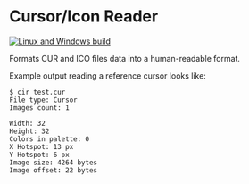 # Cursor/Icon Reader

[![Linux and Windows build](https://github.com/mjoork/cir/actions/workflows/build-and-test.yml/badge.svg)](https://github.com/mjoork/cir/actions/workflows/build-and-test.yml)

Formats CUR and ICO files data into a human-readable format.

Example output reading a reference cursor looks like:

```
$ cir test.cur
File type: Cursor
Images count: 1

Width: 32
Height: 32
Colors in palette: 0
X Hotspot: 13 px
Y Hotspot: 6 px
Image size: 4264 bytes
Image offset: 22 bytes
```
